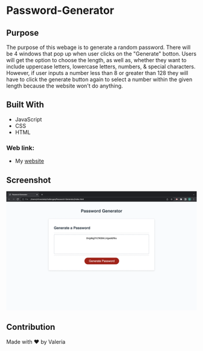 # Password-Generator
## Purpose
The purpose of this webage is to generate a random password.
There will be 4 windows that pop up when user clicks on the "Generate" botton. Users will get the option to choose the length, as well as, whether they want to include uppercase letters, lowercase letters, numbers, & special characters. 
</br>
However, if user inputs a number less than 8 or greater than 128 they will have to click the generate button again to select a number within the given length because the website won't do anything. 
</br>

## Built With
* JavaScript
* CSS
* HTML

### Web link:
- My [website](https://vhivestate.github.io/password-generator/)

## Screenshot
![Password-gen-Screenshot](./assets/pw-gen-ss.png)

## Contribution
Made with ❤️ by Valeria